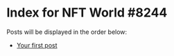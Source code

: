 # Index for NFT World #8244
Posts will be displayed in the order below:

- [Your first post](./001-first.md)

